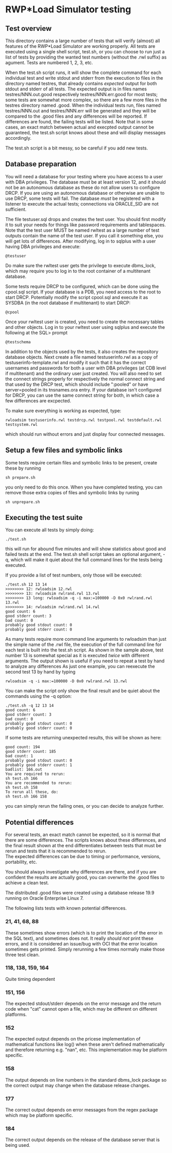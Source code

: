 # RWP\*Load Simulator testing

## Test overview

This directory contains a large number of tests that will verify (almost) all features of
the RWP\*Load Simulator are working properly.
All tests are executed using a single shell script, test.sh, or you can choose to run
just a list of tests by providing the wanted test numbers (without the .rwl suffix) as agument.
Tests are numbered 1, 2, 3, etc.

When the test.sh script runs, it will show the complete command for each individual test
and write stdout and stderr from the execution
to files in the directory named testres, that
already contains _expected_ output for both stdout and stderr of all tests.
The expected output is in files names testres/NNN.out.good respectively testres/NNN.err.good
for most tests; some tests are somewhat more complex, so there are a few more
files in the testres directory named .good.
When the individual tests run, files named testres/NNN.out and testres/NNN.err will be
generated and they will be compared to the .good files and any differences will be reported.
If differences are found, the failing tests will be listed.
Note that in some cases, an exact match between actual and execpted
output cannot be guaranteed, the test.sh script knows about these and will
display messages accordingly.

The test.sh script is a bit messy, so be careful if you add new tests.

## Database preparation

You will need a database for your testing where you have access to a user with DBA privileges.
The database must be at least version 12, and it should not be an autonomous database as these
do not allow users to configure DRCP.
If you are using an autonomous database or otherwise are unable to use DRCP, some tests will fail.
The database _must_ be registered with a listener to execute the actual tests;
connections via ORACLE_SID are not sufficient.

The file testuser.sql drops and creates the test user.
You should first modify it to suit your needs for things like password requirements
and tablespaces.
Note that the test user MUST be named rwltest
as a large number of test outputs contain the name of the test user.
If you call it something else, you will get lots of differences.
After modifying, log in to sqlplus with a user having DBA privileges and execute:
```
@testuser
```
Do make sure the rwltest user gets the privilege to execute dbms_lock, which may 
require you to log in to the root container of a multitenant database.

Some tests require DRCP to be configured, which can be done using the cpool.sql script.
If your database is a PDB, you need access to the root to start DRCP.
Potentially modify the script cpool.sql and execute it as SYSDBA (in the root
database if multitenant) to start DRCP:
```
@cpool
```
Once your rwltest user is created, you need to create the necessary tables and
other objects.
Log in to your rwltest user using sqlplus and execute the following at the SQL> prompt
```
@testschema
```
In addition to the objects used by the tests, it also creates the repository database objects.
Next create a file named testuserinfo.rwl as a copy of testuserinfo-template.rwl
and modify it such that it has the correct usernames and
passwords for both a user with DBA privileges (at CDB level if multitenant)
and the ordinary user just created.
You will also need to set the connect strings properly for respectively the normal
connect string and that used by the DRCP test, which should include ":pooled" or
have server=pooled in its tnsnames.ora entry.
If your database isn't configured for DRCP, you can use the same connect string
for both, in which case a few differences are excpected.

To make sure everything is working as expected, type:
```
rwloadsim testuserinfo.rwl testdrcp.rwl testpool.rwl testdefault.rwl testsystem.rwl
```
which should run without errors and just display four connected messages.

## Setup a few files and symbolic links

Some tests require certain files and symbolic links to be present, create these by running
```
sh prepare.sh
```
you only need to do this once.
When you have completed testing, you can remove those extra copies of files and
symbolic links by runing
```
sh unprepare.sh
```

## Executing the test suite

You can execute all tests by simply doing:
```
./test.sh
```
this will run for abound five minutes and will show statistics about good and failed tests at the end.
The test.sh shell script takes an optional argument, -q, which will make it quiet about the
full command lines for the tests being executed.

If you provide a list of test numbers, only those will be executed:
```
./test.sh 12 13 14
>>>>>>>> 12: rwloadsim 12.rwl
>>>>>>>> 13: rwloadsim rwlrand.rwl 13.rwl
>>>>>>>> 13 long: rwloadsim -q -i max:=100000 -D 0x0 rwlrand.rwl 13.rwl
>>>>>>>> 14: rwloadsim rwlrand.rwl 14.rwl
good count: 6
good stderr count: 3
bad count: 0
probably good stdout count: 0
probably good stderr count: 0
```
As many tests require more command line arguments to rwloadsim than just the simple
name of the .rwl file, the execution of the full command line for each test
is built into the test.sh script. 
As shown in the sample above,
test number 13 is somewhat special as it is executed _twice_ with 
different arguments.
The output shown is useful if you need to repeat a test by hand to analyze any differences 
As just one example, you can reexecute the second test 13 by hand by typing
```
rwloadsim -q -i max:=100000 -D 0x0 rwlrand.rwl 13.rwl
```
You can make the script only show the final result and be quiet about the
commands using the -q option:
```
./test.sh -q 12 13 14
good count: 6
good stderr count: 3
bad count: 0
probably good stdout count: 0
probably good stderr count: 0
```
If some tests are returning unexpected results, this will be shown as here:
```
good count: 194
good stderr count: 185
bad count: 1
probably good stdout count: 0
probably good stderr count: 1
badlist: 166.out
You are required to rerun:
sh test.sh 166
You are recommended to rerun:
sh test.sh 158
To rerun all these, do:
sh test.sh 166 158
```
you can simply rerun the failing ones, or you can decide to analyze further.

## Potential differences

For several tests, an exact match cannot be expected, so it is normal that there
are some differences.
The scripts knows about these differences, and the final result shown at the
end differentiates between tests that must be rerun and tests that it is 
recommended to rerun.  
The expected differences can be due to timing or performance, versions, portability, etc.

You should always investigate why differences are there, and if you are confident the 
results are actually good, you can overwrite the .good files to achieve a clean test.

The distributed .good files were created using a database release 19.9 running
on Oracle Enterprise Linux 7.

The following lists tests with known potential differences.

### 21, 41, 68, 88
These sometimes show errors (which is to print
the location of the error in the SQL text), and sometimes does not. 
It really _should not_ print these errors, and it is considered an issue/bug with OCI
that the error location sometimes gets printed.
Simply rerunning a few times normally make those three test clean.

### 118, 138, 159, 164
Quite timing dependent

### 151, 156

The expected stdout/stderr depends on the error message and the return code when "cat" cannot
open a file, which may be different on different platforms.

### 152

The expected output depends on the pricese implementation of mathematical functions like log()
when these aren't defined mathematically and therefore returning e.g. "nan", etc.
This implementation may be platform specific.

### 158

The output depends on line numbers in the standard dbms_lock package
so the correct output may change when the database release changes.

### 177

The correct output depends on error messages from the regex package
which may be platform specific.

### 184

The correct output depends on the release of the database
server that is being used.

